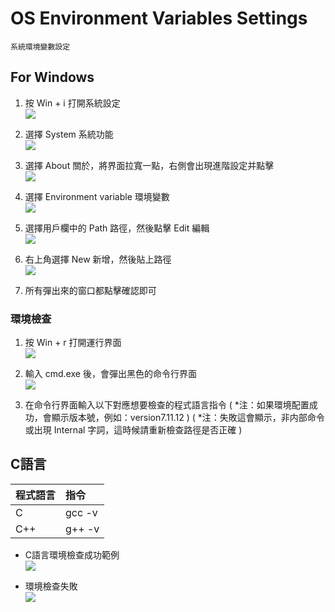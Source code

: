 # OS Environment Variables Settings
`系統環境變數設定`

## For Windows

1. 按 Win + i 打開系統設定 
<br>![](image\winInfo_Index.png)<br>

2. 選擇 System 系統功能 
<br>![](image\winInfo_System.png)<br>

3. 選擇 About 關於，將界面拉寬一點，右側會出現進階設定并點擊 
<br>![](image\winInfo_Advanced.png)<br>

4. 選擇 Environment variable 環境變數 
<br>![](image\winInfo_Properties.png)<br>

5. 選擇用戶欄中的 Path 路徑，然後點擊 Edit 編輯 
<br>![](image\winInfo_EnvVar.png)<br>

6. 右上角選擇 New 新增，然後貼上路徑 
<br>![](image\winInfo_EnvVar-Edit.png)<br>

7. 所有彈出來的窗口都點擊確認即可

### 環境檢查

1. 按 Win + r 打開運行界面 
<br>![](image\run.png)<br>

2. 輸入 cmd.exe 後，會彈出黑色的命令行界面 
<br>![](image/cmdline.png)<br>

3. 在命令行界面輸入以下對應想要檢查的程式語言指令
( *注：如果環境配置成功，會顯示版本號，例如：version7.11.12 )
( *注：失敗這會顯示，非内部命令 或出現 Internal 字詞，這時候請重新檢查路徑是否正確 )

## C語言
|程式語言 |指令
|:----   |:----
| C      | gcc -v
| C++    | g++ -v

- C語言環境檢查成功範例 
<br>![](image\C_EnvCheck.png)<br>

- 環境檢查失敗 
<br>![](image\CheckFail.png)<br>